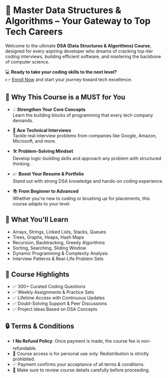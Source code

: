 # 🚀 Master Data Structures & Algorithms – Your Gateway to Top Tech Careers

Welcome to the ultimate **DSA (Data Structures & Algorithms) Course**, designed for every aspiring developer who dreams of cracking top-tier coding interviews, building efficient software, and mastering the backbone of computer science.


💻 **Ready to take your coding skills to the next level?**  
👉 [Enroll Now]() and start your journey toward tech excellence.

## 📌 Why This Course is a MUST for You

- 💡 **Strengthen Your Core Concepts**  
  Learn the building blocks of programming that every tech company demands.

- 🧠 **Ace Technical Interviews**  
  Tackle real interview problems from companies like Google, Amazon, Microsoft, and more.

- 🛠️ **Problem-Solving Mindset**  
  Develop logic-building skills and approach any problem with structured thinking.

- 📈 **Boost Your Resume & Portfolio**  
  Stand out with strong DSA knowledge and hands-on coding experience.

- 📚 **From Beginner to Advanced**  
  Whether you're new to coding or brushing up for placements, this course adapts to your level.

## 📘 What You'll Learn

- Arrays, Strings, Linked Lists, Stacks, Queues  
- Trees, Graphs, Heaps, Hash Maps  
- Recursion, Backtracking, Greedy Algorithms  
- Sorting, Searching, Sliding Window  
- Dynamic Programming & Complexity Analysis  
- Interview Patterns & Real-Life Problem Sets

## 🧩 Course Highlights

- ✅ 300+ Curated Coding Questions  
- ✅ Weekly Assignments & Practice Sets  
- ✅ Lifetime Access with Continuous Updates  
- ✅ Doubt-Solving Support & Peer Discussions  
- ✅ Project Ideas Based on DSA Concepts

## 🔒 Terms & Conditions

- ❗ **No Refund Policy**: Once payment is made, the course fee is non-refundable.  
- 📂 Course access is for personal use only. Redistribution is strictly prohibited.  
- ✅ Payment confirms your acceptance of all terms & conditions.  
- 📌 Make sure to review course details carefully before proceeding.




